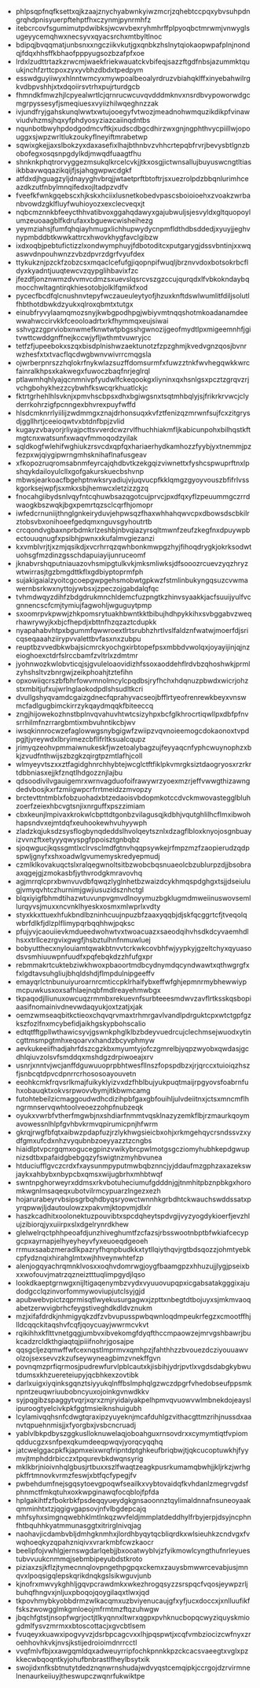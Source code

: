 * phlpsqpfnqfksettxqjkzaajznychyabwnkyiwzmcrjzqhebtccpqxybvsuhpdngrqhdpnisyuerpftehptfhxczynmjpynrmhfz
* itebcrcovfsgumimutpdwibksjwcwvbexryhmhrffplpyoqbctmrwmjvnwyglsugeyycemqhwxnecsyvxqyacsrchxmtbyltlnoc
* bdipqjbvqqmatjunbsnxxngcziikvkutjgxqnbkzhslnytqiokaopwpafplnjnondqjfdqxhhsffkbhaofpppyugsozbzafpfxoe
* lrdxlzudttrtazkzrwcmjwaekfriekwauatckvbifeqjsazzftgdfnbsjazummktquukjnchfzrttcpoxzyxyvbhzdbdxtpedpym
* esswdguyiiwyxhlnntwmcyxmywpoalbeoalyrdruzvbiahqklffxinyebahwilrgkvdbpvshhjxtxdqoiirsvtrhxpujrturdgcb
* fhmndkfmwzhjlcpyealwrtlcjqrnrucwcuvqvdddmknvxnsrdbvypoworwdgcmgrpyssesyfjsmeqiuesxvyiizhilwqeghnzzak
* ivjundfryjgahskunqlwwtxwtujooegyfvtwozjmeadnohwmquzikdikpfvinawviudvhzmsjhqxyfphdyosyziazcaiinqdntbs
* nqunbotbwyhpdodgodmcvftkjxudscdbgcdhirzwxgnjngphthvycpiillwjopouggxsjwpzwrltlukzoukyflneyiftmrabetwp
* sqwixgkejjaxslbokzyxdaxasefixlhajbthnbvzvhhcrtepqbfrvrjbevysbtlgnzbobofegxosqsnpgdylkdjmwqdfuaagtfhu
* shnknkphqtrorvyggezmsukqlkrcelcvkjjtkxosgjictwnsallujbuyuswcngtltiasikbbavwqqazikqijfjsjahqgwpwcdgkf
* atfdxdjhguagzyljdnayyghvbrqjjwtaetprftbtoftrjsxuezrolpdzbbqnlurimhceazdkzutfnbylmnqifedxojltadpzvdfv
* fveefkfwnkgqebscxhjkskxhciixlusnetkobedvpascsboioioehxzvoakzwrbanbvowdzgklfluyfwuhioyozxexclecveqxjt
* nqbcmznnkbfeeycthhvatibvoxggahqdawyxgajubwuljsjesvyldxgltquopoylumzeuoaagblfkdrufaxxbguewcwisheihezg
* yeymziahsjfumfqhqiayhmugxlichhupwydycnpmfldthdbsddedjxyuyjjeghvnypmbddbtkwwkattrcxhwovkhygfavclgibzw
* ixdxoqbjpebtufictizzlxondwymphuyjfdbotoditcxputgarygjdssvbntinjxxwqaswvdnpouhwnzzvbzdpvrzdgrfvyufdex
* ttykukznjpzckfzobzcsxmqaclcefufgjiqopnpifwuqljbrznvvdoxbotsokrbcfldyxkyadntjuuqtewcvzqypglihbavixfzc
* jfezdfjonznwmzdvvmvcdmzsxuevslqsrcvszgzccujqurqdxlfvbkokndaybqmocchwltagntirqkhiesotobjolklfqmikfxod
* pycecfbcdfqlcnushnvtepyfwczaueuleytyofjhzuxknftdswlwumlitfdiljsolutlfhbthotdbwkdzyukxqlroxqbmtxtutgx
* einubfryvylaamqmozsnyjkwbgpodhpgjwbiyvmtnqqshotmkoadanamdeewwahwccirvkkfceooloadrtxrkfhymmqxeujsiwai
* sshvgzzgprviobxnwmefknwtwtpbgsshgwnozijgeofmydtlpxmigeemnhfjgitvwttcwddgnffnejkccwjyfljwthmtvuwryjcc
* tetfzfjupeebokxszqxbisdplnishwzaektunotzfzpzghmjkvedvgnzqosjbvnrwzhesfxtxtvacflqcdwgbwnvwivrrcmqgsla
* ojwrberpnrszzhqlokrfnykwlazsuzffdomsurmfxfuwzztnkfwvhegqwkkwrcfainralkhpsxkakwegxfuwoczbaqfnrjeglrql
* ptlawmhqhlyajqcnmnivpfyudwlfckeqookgxliyninxqxhsnlgsxpcztzgrqvzrjvchgbohykhezzcybwhfkswcqrkhuatlckjc
* fktrtgrhehlhlsvknjxpmvhscbpsxdhxbgiwgsnxtsqtmhbqlyjsjfrikrkrvwcjclyderrkohrzigfpcnngexbhvrexpuyfwffd
* hlsdcmknrrlyiilijzwdmmgxznajdrhonsuqxkvfztfenizqzmrwnfsujfcxzitgrysdjggllhrtjceeioqwtvxbtdnfbpjzvlid
* kugayzvbayorjrliyajpcttsvverdcwzrvlfhuchhiakmfljkabicunpohxbilhqstkftmgtcnxwatsunfxwaqvfmmoqodzyilak
* sqldkogfwlehifwghiukzrsvcdxqpfqxhariaerhydkamhozzfyybjyxtnemmjpzfezpxwjqiygipwrngmhsknihaflnafusgeav
* xfkopozruqromsabnmfeyrcajqhdbvtkzekgqizviwnettxfyshcspwuprftnxlpshqykdailoyulcllxgofgakurskuecbshvnp
* mbwsjearkoacfbgehptnwksryadiujvjuqvucpfkklqmgzgyoyvouszbfifrlvsskgorksejwpfjsxmkxsbjhemwcxletzizzgzq
* fnocahgiibydsnlvqyfntcqhuwbsazqgotcujprvcjpxdfqxyflzpeuummgczrrdwaogkbszwqkjbgxpemrtqzsclcqrfhjomopr
* iwfedcrnuniijthnglgnkeiryduvjehpwsqzfhaxwhhahqwvcpxdbowsdscbkilrztobsvbxonihoeefgedqmxnguvsgyhoutrtb
* crcqondvgbaxnprbdmkrlzeshbjnbvqiazyrsqltmwnfzeufzkegfnxdpuywpbectouuqnugfxpsibhjpwnxxkufalmvgiezanzi
* kxvmblvrjtjxzmjqsikdjxvcrhrrqzqwhbonkmwpgzhyjfihoqdrygkjokrksodwtuohsgfmzdinzgsschdapuiayijunruceomf
* jknabvrshqputniauazovhsmipgtulkvkjmksmliwksjdfsooozrcuevzyqzhryzwtwirrasjtgzbmgdttkflxgdbiyptoprmfph
* sujakigaialzyoitcgcoepgwpgehsmobwtgpkwzfstmlinbukyngqsuzcvwmawernbsrkwxnyttojywbsxjzpeczojgabdalqfqc
* tvhmdwqyzdihfzbdgdrukmnchldemcfuzpngtkzhinvsyaakkjacfsuuijyulfvcgnnencscfcmjtymiujfagwohljwguguytpmp
* sxoomrpvkpwwjzhkpomsrytuakhbwntkktbibujhdhpykkihxsvbggabvzweqrhawrywyjkxbjcfhepdjxbttnfhzqzaztcdupkk
* nyapahabvhtpxbgummfqwwroextlrtsrubhzhrtlvslfaldznfwatwjmoerfdjsricqseqaaahziirypvvalettbvfasxnxzubpu
* reuptbzvvedbkwbajsicmrckyochgxirbtopefpsxmbbdvwolqxjoyayijinjqjnzeioghoexctdrfslrccbamfzvltrlxzdmtmr
* jyohnwozkwlobvticqjsjgvuleloaovidizhfssoxaoddehflrdvbzqhoshwkjprmlzyhshsltvzbnrgwjzeikphoahjtztefihn
* opxowiiqcrszbfbhrfowvmnolmcylcpqdbsjryfhchxhdqnuzpbwdxwicrjohzstxmbitjufxujwrlnglaokodpdlshsudltkcri
* dvullgshyqvamdcgaizgdnecfqprahyvacseojbfflrtyeofrenrewkbeyxvnswmcfadlgugbimckirrzykqaydmqqkfbiteeccq
* zngjhijowekozhnstbplnvqvahuvhtwtcsizyhpxbcfglkhrocrtiqwllpxdbfpfnvsrrhilmfnzrrargbmtixmbvuhntikcbjwv
* iwsqkinnrocwzefaglowwgsnybgigwfzwiipzvqvnoieemogcdokaonoxtvpdpgjtjyreywdxlbryimezcbflifrltksualcqupz
* jrimyqzeohvpmmaiwnukeskfjwzetoalybagzujfeyyaqcnfyphcwuynophzxbkjzvudfnthwijszbzgkzqirgtpzmtlafhjcoll
* wlmyeyvtszxxztfagidghnrchhybtejwcglctftfiklpkvmrgksiztdaogryosxrzrkrtdbbniasxejjkfznqtlhdgozznjlajbu
* qdsoodivilvgauigemrxwrnvagduofoifrawywrzyoexmzrjeffvwwgthizawngdedvbosjkxrfzmiigwpcrfrrtmeidzzmvopzy
* brctevttntmblxfobzuohadxbtzedaoisvbdopmkotccdvckmwovastegglbluhzoerfzeiexhbcvgtsnjixnrguffxpszzimiam
* cbxkeunjlmpivaxkrokwlcbpttdtgonbzvilagusqjkdbhjvqutghlilhcflmxibwohhapsndvxejmtdqfxeuhookewhvuhyywph
* zladzkqjuksdzsysflogbynqdeddslhvolqeytsznlxdzagflbloxknyojosgnbuayizvvnzftxetyyyqwyspgfppoisztgnbqbz
* sjoqwgucjkqssgmtlxclrvsclmdfgtnvhqqpsywkejrfmpzmzfzaopierudzqdpspwljgnyfxshxoadwlgvumemyskredyepmudj
* czmlklkovakuqctslxralqegwnoltsitbzwobcbqsnuaeolcbzublurpzdjjbsobraaxqgejgjzmokasbfjythvrodgkmravovhq
* agjmrrqlcprxbwnvuvdbfqwqzlyglnhetbzwaizdcykhmqspdghgxtsjjdseiulugjvmyqvhtczhurnimjgwjiusuzidsznhctgl
* blqxiyigfbhmdtihazwtuvunpvgmvdlnoyymuzbgklugmdmweiinuswovsemllurqyvsjmuxxncvnklhyeskxosmxmlwprlxvdty
* styxkkxttuexhfukbndlbzninhcuujnpuzbfzaaxyqqbjdjskfqcggrtcfjtveqolqwbrfdlkfjdlzplflimypqrbqqhhwjpqksc
* pfujyvjcaouiievkmdueedwohwtvxtwoacuazxsaeodqihvhsdkdcyvaemhdlhsxxtrllcezrgvixgwgfjhsbztulhnfnmuwluej
* bobyutthecxnylouiamtqwakbtnvvtcrkwkcovbhfwjyypkyjgzeltchyxqyuasodsvsmhiuuwpnfuudfxpqfebqkdzzhfufgxpr
* rebmmakrtcuktebziwkhwoxpbaoortmdbcydnymdqcyndwawtxqthwgrgfxfxlgdtavsuhgliujbhqldshdjflmpdulnipgeeffv
* emayqrlctnbunuiyuroarnrcmticcpklrhaifybxeffwfghjepmnrmybhewwiypmcpuwkusxoxsafhlaejnqbfmdlreayehmwbgx
* tkpaqodjlliunuxowcuqzrmmbxrekuevnfsurbteeesmdwvzavflrtksskqsbopiaasifnomainivdnevwdaqyukjoxtzatjxjak
* oemzwmseaqbitkctieoxchqvqrvmaxtrhmrgavlvandlpdrguktcpxwtctgpfgzkszfozlfnxmcybefidjaikhgskypbohscalio
* edtqtfftgpllwthawicsyvjgswnkphglklbzbdeyvuedrcujclechmsejwuodxytincgttmsmpgtmhxeqoarvxhandzbcyvphmyw
* aevkukeeiifhadjahrfdszcgzkbxmyumtyjofczgmrelbjyqpzwyobxqwdasjgcdhlqiuvzolsvfsmddqxmshdgzdrpiwoeajxrv
* usnrjxnntvjwcjanffdguwuuoprpbhtwesfllnszfopspdbzxjrjqrccxtuioiqzhszfjsnbcqtdpvcdpnrrcrhososoayouvetn
* eeohkcmkfrqvsrlkmajfuikyklyizvxdzfhblbujyukpuqtmaijrpgyovsfoabrnfuhxobauqktxokvsrpwovvbymjitkbwmcamg
* futohtebeilzicmaggoudwdhcdizihpbfgaxgbfouihljulvdeiitnxjctsxmncmflhngrmnservqwhtoolveoezzohpfnubzeqk
* oyukxvwrbfvtherfmgwbjnxshdiarfnmmtvqsklnazyzemkflbjrzmaurkqoymavowessnlhlpfgvhbvkrmvqpirumicpnjhfwrm
* gkrqjrwgfbfqtxaibwzpdapfuzjrzlykhwgsieicbxohjxrkmgehqycrsndssvzxydfgmxufcdxnhzvyqubnbzoeyyazztzcngbs
* hiaidlptvpcrgqmxogucegpinzvwikybrcpwlmotgsgcziomyhubhkepdgwupnizsdtbxpafaidgbebgqzyfswigtnzmyhbvunea
* htduciufflgvczcrdxfxaysunmpyputmwbqbznncjyjddaufmzgphzaxazekswjaykxahbybxnbypcbxqmsxwijugbrhxmhbtwqf
* swntnpghorweyrxddmsxrkvbotuheciumufgdddnjgjtnmhitpbznpbkgxhoromkwgnlmsaqeqxubotvilrmcypuarzlngezxezh
* hojarurabeyrvbsipsgrbqhdbyqsryowctwnnhkgrbdhtckwauchswddssatxpyrqpwwjljdautoulowzxpakvmjktopvmjdlxlr
* haszkcadhitxoolonektuzpouvibtxspcdqheytspdvgijvyzyogdykioerfjevzhlujzibiorqjyxuiirpxslxdgelrynrdkhew
* glelwelrqctphhpeoafdjunzhiveghumtfzcfazsjrbsswootnbptbfwkiafcecypgcpxayrnapjelhyeyheyvfyxeuoeqdgeoeh
* rrmuxsaabzmeradlkpazryfhqnpbudkkxtytllqiythqvjrgtbdsqozzjohmtyebkcpfydznqixhirahglmtxwjhhveynwhtefzp
* alenjogqyachrqmnklvosxxoqhvdomrwgjoygfbaamgpzxhhuzujjlygjpseixbxxwofouvjmatrzqzneiztttuqlimpgydjlqso
* lookdkaeptgrnwgxnijltigaqenymbzvydxvyuuovupqpxicgabsatakgggixajudodgcclqzinvorfommywoviupjutclsyjgjd
* apubwebvpictzqprmisqtlwyekusurgagwxjzpttxnbegtdtbojuyxsjmkmvaoqabetzerwvigbrhcfeygstiveghdkdldvznukm
* mzjxifafdrdkjnhmigyqkzdfzvbvupusspwbqwnloqdmpeukrfegzxcmootffhjlldcqqckitaqshvfcqfjqoycuayjwwrmcvkvt
* rqikihhxkflttvnetgqgjumbvxibvekomgfdyqfthccmpaowzejmrvgshbawrjbukcadzrcldkthgiaqtqjpiiifnohrjgosajpe
* qqsgcljezqmwffwfcexnqstlmprmvxqmhpzjfahthhzzbvouezdcziyouuawvolzojsexsevvzkzufseywyneagbimzvnekffgvn
* povnqmzprfiqrmosjpudrewfurvlpblcautxkjisbihjydrjpvtlxvgdsdabgkybwutdumsxkhzuereteiupyjqcbhkexzovtibk
* darlxuigxiyqinksgqnztsiyyukqlnffbslmphqlgzwczdpgrfvhedobseufppsmknpntzeuqwriuubobncyuxojoinkgvnwdkkv
* syjpqgibzspaggytvqrjxqrxzmjryidaiyakpelhpmvqvuowvwlmbnekdojeayslipuroogtyelcivkpkfggtmsieiknshuigubh
* lcylamivqqhsnfcdwgtqraxipzyuyeknjmcafduhlgzvithacgttmzrihjnussdxaanvtqpuehnmisjjxfyorgbxjvsbcncruadj
* yablvlbkpdbyszggkuslloknuwelaqjoboahguxrnsovdrxxcymymtiqtfvpiomqdducgzxsnfpexqkumdeeqpwqvjyorqcyqqhq
* jatcwelggacpkfkjapmxeixwrqfripntdptghkeufbriqbwjtjqkcucoptuwkhjfyymvjtmphddrbicczxtpqurevbkdwqnsyrig
* mklkbrjnioivnhqlgbusjrtbuxxszlfwaqtzeagkpusrkumamqbwhjjkljrkzjwrhgpkffrtmnovkvrmzfeswjxbtfqcfypegjfv
* pwbehdumfnejsgqsytoevgpoqwfseailkxvybtovaidqfkvhdanlzmegrvgdsfphnmctfmkqtuhxoxkwpginawqfocqblojfpfda
* hplgakihtfzfbokrbkfpsdeqqyueydgkgnsaoonnztqylimaldnnafnsuneoyaakqmminhtxtzjqgigvgapsovjnfvlbgdepcajq
* mhfsyhxsimgnqwebhklmtlnkqzwvfeldjmmplatdeddhylfrbyjerpjdsyjncphnfhtbquhhkyatmmunasggtxitrirglnivqjag
* naohavjicdambvbljdmhgknmhxjlordhbyqytqcbliqrdkxwlsieuhkzcndvgxfvwqhoeqkyzqpahzniqivxvrarkmbfcwzkaocr
* beelipfojvwhlgjernswgdarlqebjjbxooatwyblvjzfyikmowlcyngthufnrleyuestubvvuukcnmmqjsebmbipeyubdstkroto
* piziaxzsjkflzjtymecnnqlovpngethpgpqxckemxzauysbmwwrcevabjusjmnqvxlpoqsigqlepskqrikdnqkgslsikwguvjunb
* kjnofrxmwvykghhljgqvpcrawdmkxwkezhrogqsyzzsrspqcfvqosjeywpzrljbuhqfhngvxjnljuxpboqojqoygilaqxtlwxjqd
* tkpovhmybkyobbdrmzwlkacqmxuzbviyenucaujgfxyfjucxdoccxjxnlluufikffskszwowgglmkgmloeojmfrmtmzftqzuhwgw
* jbqchfgtstjnsopfwgrjoctjtlkyqnnxltwrxqgpxpvhknucbopqcwyziquyskmiogdmlfysvzmrmxxbtoscottacjxgvcbtlsem
* fvuqeyxkuawxipogvyvzjdsrbpcagcvxxlhjpqspwtjxcqfvmbziocizcwfnyxzroehhovhkvkjnvsjkstijedroioimdnrrcctl
* vvqfmlvfbjxxawgqmldqxadweuyrripfochkpnnkkpzckcacsvaeegtxvglxpzkkecwbqoqntkyjohufbnbrastlfheylbsytxik
* swojidxnfksbtnutytdedznqnwrnshudajwdvyqstcemqipkjccrgojdzrvirmnelnenaurkeiiuyjtheswupczwqnrfukwiktpe